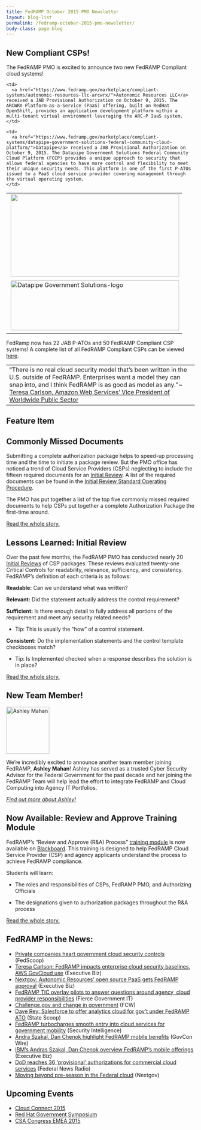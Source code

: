 ```yaml
---
title: FedRAMP October 2015 PMO Newsletter
layout: blog-list
permalink: /fedramp-october-2015-pmo-newsletter/
body-class: page-blog
---
```

## New Compliant CSPs!

The FedRAMP PMO is excited to announce two new FedRAMP Compliant cloud systems!

<table>
  <tr>
    <td>
       <img class="alignnone wp-image-38772" src="https://s3.amazonaws.com/sitesusa/wp-content/uploads/sites/482/2015/02/ARCWRX-300x147.png" alt="" width="450" height="220" srcset="https://s3.amazonaws.com/sitesusa/wp-content/uploads/sites/482/2015/02/ARCWRX-300x147.png 300w, https://s3.amazonaws.com/sitesusa/wp-content/uploads/sites/482/2015/02/ARCWRX.png 600w" sizes="(max-width: 450px) 100vw, 450px" />
    </td>

    <td>
      <a href="https://www.fedramp.gov/marketplace/compliant-systems/autonomic-resources-llc-arcwrx/">Autonomic Resources LLC</a> received a JAB Provisional Authorization on October 9, 2015. The ARCWRX Platform-as-a-Service (PaaS) offering, built on RedHat OpenShift, provides an application development platform within a multi-tenant virtual environment leveraging the ARC-P IaaS system.
    </td>
  </tr>

  <tr>
    <td>
       <img class="alignnone wp-image-37242" src="https://s3.amazonaws.com/sitesusa/wp-content/uploads/sites/482/2015/02/B3F5AA50-4500-416B-932B-CE94C8A4605725-e1443618854518.png" alt="Datapipe Government Solutions-logo" width="450" height="133" />
    </td>

    <td>
      <a href="https://www.fedramp.gov/marketplace/compliant-systems/datapipe-government-solutions-federal-community-cloud-platform/">Datapipe</a> received a JAB Provisional Authorization on October 9, 2015. The Datapipe Government Solutions Federal Community Cloud Platform (FCCP) provides a unique approach to security that allows federal agencies to have more control and flexibility to meet their unique security needs. This platform is one of the first P-ATOs issued to a PaaS cloud service provider covering management through the virtual operating system.
    </td>
  </tr>
</table>

FedRamp now has 22 JAB P-ATOs and 50 FedRAMP Compliant CSP systems! A complete list of all FedRAMP Compliant CSPs can be viewed [here](https://www.fedramp.gov/marketplace/compliant-systems/).

<table>
  <tr>
    <td>
      “There is no real cloud security model that’s been written in the U.S. outside of FedRAMP. Enterprises want a model they can snap into, and I think FedRAMP is as good as model as any.”~ <a href="http://fedscoop.com/private-companies-love-u.s.-government-cloud-security-controls">Teresa Carlson, Amazon Web Services’ Vice President of Worldwide Public Sector</a>
    </td>
  </tr>
</table>

## Feature Item

## Commonly Missed Documents

Submitting a complete authorization package helps to speed-up processing time and the time to initiate a package review. But the PMO office has noticed a trend of Cloud Service Providers (CSPs) neglecting to include the fifteen required documents for an [Initial Review](https://s3.amazonaws.com/sitesusa/wp-content/uploads/sites/482/2015/08/FedRAMP-Initial-Review-SOP-v1-3.pdf). A list of the required documents can be found in the [Initial Review Standard Operating Procedure](https://s3.amazonaws.com/sitesusa/wp-content/uploads/sites/482/2015/08/FedRAMP-Initial-Review-SOP-v1-3.pdf).

The PMO has put together a list of the top five commonly missed required documents to help CSPs put together a complete Authorization Package the first-time around.

[Read the whole story.](https://www.fedramp.gov/?p=38732)

## Lessons Learned: Initial Review

Over the past few months, the FedRAMP PMO has conducted nearly 20 [Initial Reviews](https://s3.amazonaws.com/sitesusa/wp-content/uploads/sites/482/2015/08/FedRAMP-Initial-Review-SOP-v1-3.pdf) of CSP packages. These reviews evaluated twenty-one Critical Controls for readability, relevance, sufficiency, and consistency. FedRAMP’s definition of each criteria is as follows:


  **Readable:** Can we understand what was written?


  **Relevant:** Did the statement actually address the control requirement?


  **Sufficient:** Is there enough detail to fully address all portions of the requirement and meet any security related needs?  

  * Tip: This is usually the “how” of a control statement.

  **Consistent:** Do the implementation statements and the control template checkboxes match?

  * Tip: Is Implemented checked when a response describes the solution is in place?

[Read the whole story.](https://www.fedramp.gov/?p=38922)

## New Team Member!

<img class="  wp-image-39162 alignright" src="https://s3.amazonaws.com/sitesusa/wp-content/uploads/sites/482/2015/10/FB_IMG_1445446285622_kindlephoto-42393758-276x300.jpg" alt="Ashley Mahan" width="115" height="125" srcset="https://s3.amazonaws.com/sitesusa/wp-content/uploads/sites/482/2015/10/FB_IMG_1445446285622_kindlephoto-42393758-276x300.jpg 276w, https://s3.amazonaws.com/sitesusa/wp-content/uploads/sites/482/2015/10/FB_IMG_1445446285622_kindlephoto-42393758.jpg 479w" sizes="(max-width: 115px) 100vw, 115px" />

We’re incredibly excited to announce another team member joining FedRAMP, **Ashley Mahan**! Ashley has served as a trusted Cyber Security Advisor for the Federal Government for the past decade and her joining the FedRAMP Team will help lead the effort to integrate FedRAMP and Cloud Computing into Agency IT Portfolios.



_[Find out more about Ashley!](https://www.fedramp.gov/?p=39222)_

## Now Available: Review and Approve Training Module

FedRAMP’s “Review and Approve (R&A) Process” [training module](https://www.fedramp.gov/resources/training/) is now available on [Blackboard](https://governmenttraining.blackboard.com/). This training is designed to help FedRAMP Cloud Service Provider (CSP) and agency applicants understand the process to achieve FedRAMP compliance.

Students will learn:

* The roles and responsibilities of CSPs, FedRAMP PMO, and Authorizing Officials

* The designations given to authorization packages throughout the R&A process


[Read the whole story.](https://www.fedramp.gov/?p=38752)


## FedRAMP in the News:

  * [Private companies heart government cloud security controls](http://fedscoop.com/private-companies-love-u.s.-government-cloud-security-controls) (FedScoop)
  * [Teresa Carlson: FedRAMP impacts enterprise cloud security baselines, AWS GovCloud use](http://blog.executivebiz.com/2015/10/teresa-carlson-fedramp-impacts-enterprise-cloud-security-baselines-aws-govcloud-use/) (Executive Biz)
  * [Nextgov: Autonomic Resources’ open source PaaS gets FedRAMP approval](http://blog.executivebiz.com/2015/10/nextgov-autonomic-resources-open-source-paas-gets-fedramp-approval/) (Executive Biz)
  * [FedRAMP TIC overlay pilots to answer questions around agency, cloud provider responsibilities](http://www.fiercegovernmentit.com/story/fedramp-tic-overlay-pilots-answer-questions-around-agency-cloud-provider-re/2015-09-24) (Fierce Government IT)
  * [Challenge.gov and change in government](https://fcw.com/blogs/lectern/2015/10/challenge-and-change.aspx) (FCW)
  * [Dave Rey: Salesforce to offer analytics cloud for gov’t under FedRAMP ATO](http://blog.executivebiz.com/2015/10/dave-rey-salesforce-to-offer-analytics-cloud-for-govt-under-fedramp-ato/) (State Scoop)
  * [FedRAMP turbocharges smooth entry into cloud services for government mobility](https://securityintelligence.com/fedramp-turbocharges-smooth-entry-into-cloud-services-for-government-mobility/) (Security Intelligence)
  * [Andra Szakal, Dan Chenok highlight FedRAMP mobile benefits](http://www.govconwire.com/2015/09/andras-szakal-dan-chenok-highlight-fedramp-mobile-benefits/) (GovCon Wire)
  * [IBM’s Andras Szakal, Dan Chenok overview FedRAMP’s mobile offerings](http://blog.executivebiz.com/2015/09/ibms-andras-szakal-dan-chenok-overview-fedramps-mobile-offerings/) (Executive Biz)
  * [DoD reaches 36 ‘provisional’ authorizations for commercial cloud services](http://federalnewsradio.com/disa/2015/09/dod-reaches-36-provisional-authorizations-commercial-cloud-services/) (Federal News Radio)
  * [Moving beyond pre-season in the Federal cloud](http://www.nextgov.com/cloud-computing/2015/09/moving-beyond-pre-season-federal-cloud/121418/) (Nextgov)

## Upcoming Events

  * [Cloud Connect 2015](https://www.fedramp.gov/event/cloud-connect-2015/)
  * [Red Hat Government Symposium](https://www.fedramp.gov/event/red-hat-government-symposium/)
  * [CSA Congress EMEA 2015](https://www.fedramp.gov/?p=36202)
